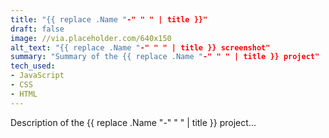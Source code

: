 ```yaml
---
title: "{{ replace .Name "-" " " | title }}"
draft: false
image: //via.placeholder.com/640x150
alt_text: "{{ replace .Name "-" " " | title }} screenshot"
summary: "Summary of the {{ replace .Name "-" " " | title }} project"
tech_used:
- JavaScript
- CSS
- HTML
---
```


Description of the {{ replace .Name "-" " " | title }} project...